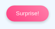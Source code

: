 <!DOCTYPE html><html lang="en">
<head>
  <meta charset="UTF-8" />
  <meta name="viewport" content="width=device-width, initial-scale=1.0" />
  <title>Birthday Surprise</title>
  <style>
    html, body { margin: 0; padding: 0; overflow: hidden; height: 100%; background: #f0f8ff; font-family: 'Segoe UI', Tahoma, Geneva, Verdana, sans-serif; }
    #surpriseBtn {
      position: absolute; top: 20px; left: 50%; transform: translateX(-50%);
      padding: 1rem 2rem; font-size: 1.2rem; background: linear-gradient(45deg, #ff4081, #ff80ab);
      border: none; border-radius: 2rem; color: white; cursor: pointer; box-shadow: 0 4px 10px rgba(0,0,0,0.2);
      transition: transform 0.2s;
    }
    #surpriseBtn:active { transform: translateX(-50%) scale(0.95); }
    #message {
      position: absolute; top: 50%; left: 50%; transform: translate(-50%, -50%);
      font-size: 4rem; color: #ff4081; display: flex;
    }
    #message .letter {
      display: inline-block; opacity: 0;
      animation: dance 1s ease-in-out forwards;
    }
    @keyframes dance {
      0% { transform: translateY(30px) rotate(0deg); opacity: 0; }
      50% { transform: translateY(-10px) rotate(10deg); opacity: 1; }
      100% { transform: translateY(0) rotate(-10deg); opacity: 1; }
    }
    canvas { position: absolute; top: 0; left: 0; }
  </style>
</head>
<body>
  <button id="surpriseBtn">Surprise!</button>
  <div id="message"></div>
  <canvas id="canvas"></canvas>  <script>
    const canvas = document.getElementById('canvas');
    const ctx = canvas.getContext('2d');
    let W = canvas.width = window.innerWidth;
    let H = canvas.height = window.innerHeight;
    window.addEventListener('resize', () => { W = canvas.width = window.innerWidth; H = canvas.height = window.innerHeight; });
    class Particle {
      constructor(x, y, type) {
        this.x = x; this.y = y;
        this.vx = (Math.random() - 0.5) * 2;
        this.vy = Math.random() * -3 - 2;
        this.size = 20 + Math.random() * 15;
        this.type = type; // 'heart' or 'balloon'
        this.life = 0;
        this.ttl = 200 + Math.random() * 100;
        this.hue = Math.random() * 360;
      }
      draw() {
        ctx.save();
        ctx.translate(this.x, this.y);
        if (this.type === 'heart') {
          ctx.fillStyle = `hsl(${this.hue}, 80%, 60%)`;
          ctx.beginPath();
          const topCurveHeight = this.size * 0.3;
          ctx.moveTo(0, topCurveHeight);
          ctx.bezierCurveTo(0, topCurveHeight - this.size / 2, -this.size / 2, topCurveHeight - this.size / 2, -this.size / 2, topCurveHeight);
          ctx.bezierCurveTo(-this.size / 2, topCurveHeight + this.size / 2, 0, topCurveHeight + this.size * 0.75, 0, this.size);
          ctx.bezierCurveTo(0, topCurveHeight + this.size * 0.75, this.size / 2, topCurveHeight + this.size / 2, this.size / 2, topCurveHeight);
          ctx.bezierCurveTo(this.size / 2, topCurveHeight - this.size / 2, 0, topCurveHeight - this.size / 2, 0, topCurveHeight);
          ctx.closePath();
          ctx.fill();
        } else {
          // balloon
          ctx.fillStyle = `hsl(${this.hue}, 80%, 70%)`;
          ctx.beginPath(); ctx.ellipse(0, 0, this.size*0.6, this.size, 0, 0, Math.PI*2); ctx.fill();
          ctx.strokeStyle = '#555'; ctx.beginPath(); ctx.moveTo(0, this.size); ctx.lineTo(0, this.size + 30); ctx.stroke();
        }
        ctx.restore();
      }
      update() {
        this.x += this.vx;
        this.y += this.vy;
        if (this.type === 'balloon') this.vy -= 0.02;
        else this.vy += 0.05;
        this.life++;
      }
    }
    let particles = [];
    function explode() {
      const x = W/2, y = H/2;
      for (let i=0; i<100; i++) {
        particles.push(new Particle(x, y, i%2? 'heart':'balloon'));
      }
    }
    function animate() {
      ctx.clearRect(0,0,W,H);
      particles.forEach((p,i) => {
        p.update(); p.draw();
        if (p.life > p.ttl) particles.splice(i,1);
      });
      requestAnimationFrame(animate);
    }
    animate();
    const btn = document.getElementById('surpriseBtn');
    const msg = document.getElementById('message');
    btn.addEventListener('click', () => {
      explode();
      showMessage('HAPPY BIRTHDAY!');
    });
    function showMessage(text) {
      msg.innerHTML = '';
      [...text].forEach((ch,i) => {
        const span = document.createElement('span'); span.textContent = ch;
        span.className = 'letter'; span.style.animationDelay = `${i*0.1}s`;
        msg.appendChild(span);
      });
    }
  </script></body>
</html>
